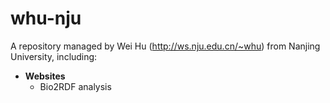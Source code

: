 # whu-nju
A repository managed by Wei Hu (http://ws.nju.edu.cn/~whu) from Nanjing University, including:
+ **Websites**
  - Bio2RDF analysis

